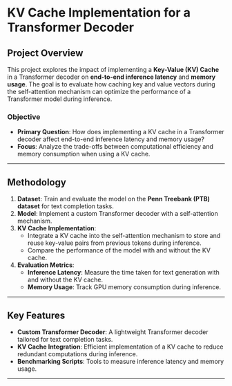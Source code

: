 # KV Cache Implementation for a Transformer Decoder

## Project Overview
This project explores the impact of implementing a **Key-Value (KV) Cache** in a Transformer decoder on **end-to-end inference latency** and **memory usage**. The goal is to evaluate how caching key and value vectors during the self-attention mechanism can optimize the performance of a Transformer model during inference.

### Objective
- **Primary Question**: How does implementing a KV cache in a Transformer decoder affect end-to-end inference latency and memory usage?
- **Focus**: Analyze the trade-offs between computational efficiency and memory consumption when using a KV cache.

---

## Methodology
1. **Dataset**: Train and evaluate the model on the **Penn Treebank (PTB) dataset** for text completion tasks.
2. **Model**: Implement a custom Transformer decoder with a self-attention mechanism.
3. **KV Cache Implementation**:
   - Integrate a KV cache into the self-attention mechanism to store and reuse key-value pairs from previous tokens during inference.
   - Compare the performance of the model with and without the KV cache.
4. **Evaluation Metrics**:
   - **Inference Latency**: Measure the time taken for text generation with and without the KV cache.
   - **Memory Usage**: Track GPU memory consumption during inference.

---

## Key Features
- **Custom Transformer Decoder**: A lightweight Transformer decoder tailored for text completion tasks.
- **KV Cache Integration**: Efficient implementation of a KV cache to reduce redundant computations during inference.
- **Benchmarking Scripts**: Tools to measure inference latency and memory usage.

---
